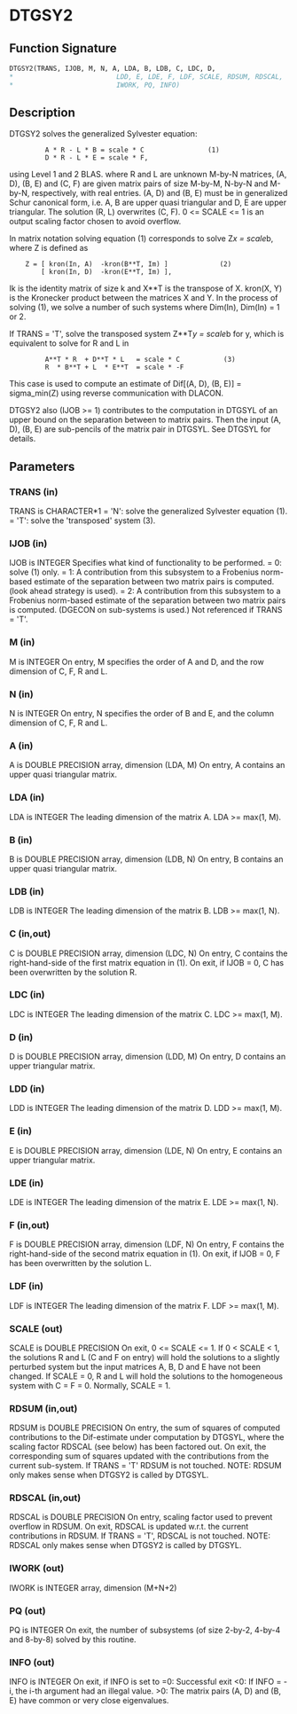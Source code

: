 # DTGSY2

## Function Signature

```fortran
DTGSY2(TRANS, IJOB, M, N, A, LDA, B, LDB, C, LDC, D,
*                          LDD, E, LDE, F, LDF, SCALE, RDSUM, RDSCAL,
*                          IWORK, PQ, INFO)
```

## Description


 DTGSY2 solves the generalized Sylvester equation:

             A * R - L * B = scale * C                (1)
             D * R - L * E = scale * F,

 using Level 1 and 2 BLAS. where R and L are unknown M-by-N matrices,
 (A, D), (B, E) and (C, F) are given matrix pairs of size M-by-M,
 N-by-N and M-by-N, respectively, with real entries. (A, D) and (B, E)
 must be in generalized Schur canonical form, i.e. A, B are upper
 quasi triangular and D, E are upper triangular. The solution (R, L)
 overwrites (C, F). 0 <= SCALE <= 1 is an output scaling factor
 chosen to avoid overflow.

 In matrix notation solving equation (1) corresponds to solve
 Z*x = scale*b, where Z is defined as

        Z = [ kron(In, A)  -kron(B**T, Im) ]             (2)
            [ kron(In, D)  -kron(E**T, Im) ],

 Ik is the identity matrix of size k and X**T is the transpose of X.
 kron(X, Y) is the Kronecker product between the matrices X and Y.
 In the process of solving (1), we solve a number of such systems
 where Dim(In), Dim(In) = 1 or 2.

 If TRANS = 'T', solve the transposed system Z**T*y = scale*b for y,
 which is equivalent to solve for R and L in

             A**T * R  + D**T * L   = scale * C           (3)
             R  * B**T + L  * E**T  = scale * -F

 This case is used to compute an estimate of Dif[(A, D), (B, E)] =
 sigma_min(Z) using reverse communication with DLACON.

 DTGSY2 also (IJOB >= 1) contributes to the computation in DTGSYL
 of an upper bound on the separation between to matrix pairs. Then
 the input (A, D), (B, E) are sub-pencils of the matrix pair in
 DTGSYL. See DTGSYL for details.

## Parameters

### TRANS (in)

TRANS is CHARACTER*1 = 'N': solve the generalized Sylvester equation (1). = 'T': solve the 'transposed' system (3).

### IJOB (in)

IJOB is INTEGER Specifies what kind of functionality to be performed. = 0: solve (1) only. = 1: A contribution from this subsystem to a Frobenius norm-based estimate of the separation between two matrix pairs is computed. (look ahead strategy is used). = 2: A contribution from this subsystem to a Frobenius norm-based estimate of the separation between two matrix pairs is computed. (DGECON on sub-systems is used.) Not referenced if TRANS = 'T'.

### M (in)

M is INTEGER On entry, M specifies the order of A and D, and the row dimension of C, F, R and L.

### N (in)

N is INTEGER On entry, N specifies the order of B and E, and the column dimension of C, F, R and L.

### A (in)

A is DOUBLE PRECISION array, dimension (LDA, M) On entry, A contains an upper quasi triangular matrix.

### LDA (in)

LDA is INTEGER The leading dimension of the matrix A. LDA >= max(1, M).

### B (in)

B is DOUBLE PRECISION array, dimension (LDB, N) On entry, B contains an upper quasi triangular matrix.

### LDB (in)

LDB is INTEGER The leading dimension of the matrix B. LDB >= max(1, N).

### C (in,out)

C is DOUBLE PRECISION array, dimension (LDC, N) On entry, C contains the right-hand-side of the first matrix equation in (1). On exit, if IJOB = 0, C has been overwritten by the solution R.

### LDC (in)

LDC is INTEGER The leading dimension of the matrix C. LDC >= max(1, M).

### D (in)

D is DOUBLE PRECISION array, dimension (LDD, M) On entry, D contains an upper triangular matrix.

### LDD (in)

LDD is INTEGER The leading dimension of the matrix D. LDD >= max(1, M).

### E (in)

E is DOUBLE PRECISION array, dimension (LDE, N) On entry, E contains an upper triangular matrix.

### LDE (in)

LDE is INTEGER The leading dimension of the matrix E. LDE >= max(1, N).

### F (in,out)

F is DOUBLE PRECISION array, dimension (LDF, N) On entry, F contains the right-hand-side of the second matrix equation in (1). On exit, if IJOB = 0, F has been overwritten by the solution L.

### LDF (in)

LDF is INTEGER The leading dimension of the matrix F. LDF >= max(1, M).

### SCALE (out)

SCALE is DOUBLE PRECISION On exit, 0 <= SCALE <= 1. If 0 < SCALE < 1, the solutions R and L (C and F on entry) will hold the solutions to a slightly perturbed system but the input matrices A, B, D and E have not been changed. If SCALE = 0, R and L will hold the solutions to the homogeneous system with C = F = 0. Normally, SCALE = 1.

### RDSUM (in,out)

RDSUM is DOUBLE PRECISION On entry, the sum of squares of computed contributions to the Dif-estimate under computation by DTGSYL, where the scaling factor RDSCAL (see below) has been factored out. On exit, the corresponding sum of squares updated with the contributions from the current sub-system. If TRANS = 'T' RDSUM is not touched. NOTE: RDSUM only makes sense when DTGSY2 is called by DTGSYL.

### RDSCAL (in,out)

RDSCAL is DOUBLE PRECISION On entry, scaling factor used to prevent overflow in RDSUM. On exit, RDSCAL is updated w.r.t. the current contributions in RDSUM. If TRANS = 'T', RDSCAL is not touched. NOTE: RDSCAL only makes sense when DTGSY2 is called by DTGSYL.

### IWORK (out)

IWORK is INTEGER array, dimension (M+N+2)

### PQ (out)

PQ is INTEGER On exit, the number of subsystems (of size 2-by-2, 4-by-4 and 8-by-8) solved by this routine.

### INFO (out)

INFO is INTEGER On exit, if INFO is set to =0: Successful exit <0: If INFO = -i, the i-th argument had an illegal value. >0: The matrix pairs (A, D) and (B, E) have common or very close eigenvalues.

